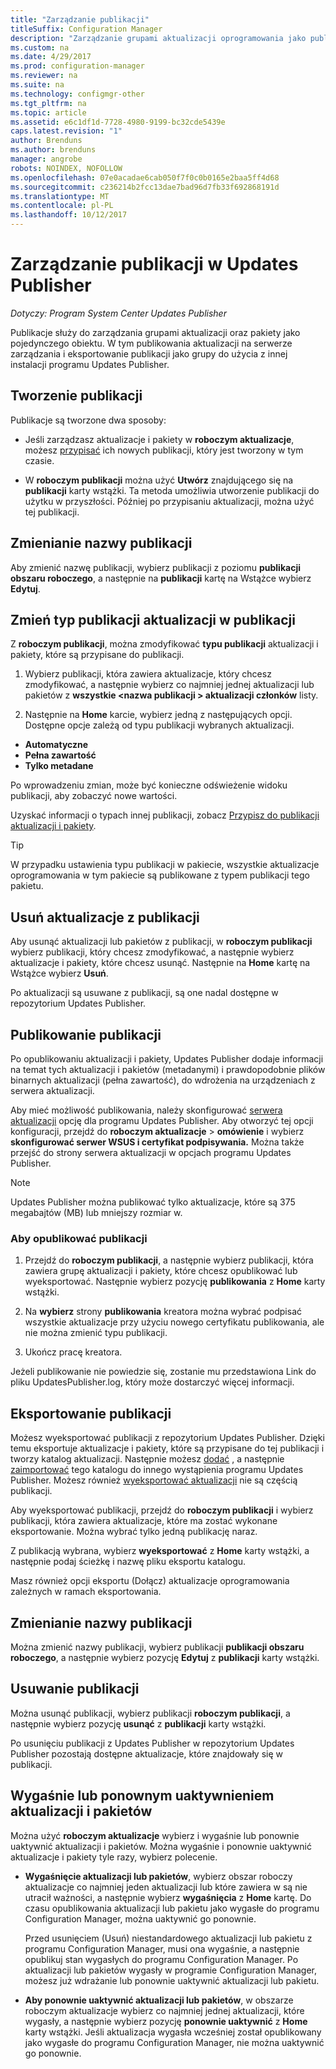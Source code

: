 ```yaml
---
title: "Zarządzanie publikacji"
titleSuffix: Configuration Manager
description: "Zarządzanie grupami aktualizacji oprogramowania jako publikacji z programem System Center Updates Publisher"
ms.custom: na
ms.date: 4/29/2017
ms.prod: configuration-manager
ms.reviewer: na
ms.suite: na
ms.technology: configmgr-other
ms.tgt_pltfrm: na
ms.topic: article
ms.assetid: e6c1df1d-7728-4980-9199-bc32cde5439e
caps.latest.revision: "1"
author: Brenduns
ms.author: brenduns
manager: angrobe
robots: NOINDEX, NOFOLLOW
ms.openlocfilehash: 07e0acadae6cab050f7f0c0b0165e2baa5ff4d68
ms.sourcegitcommit: c236214b2fcc13dae7bad96d7fb33f692868191d
ms.translationtype: MT
ms.contentlocale: pl-PL
ms.lasthandoff: 10/12/2017
---
```

# <a name="manage-publications-in-updates-publisher"></a>Zarządzanie publikacji w Updates Publisher

*Dotyczy: Program System Center Updates Publisher*

Publikacje służy do zarządzania grupami aktualizacji oraz pakiety jako pojedynczego obiektu. W tym publikowania aktualizacji na serwerze zarządzania i eksportowanie publikacji jako grupy do użycia z innej instalacji programu Updates Publisher.

## <a name="create-publications"></a>Tworzenie publikacji
Publikacje są tworzone dwa sposoby:

-   Jeśli zarządzasz aktualizacje i pakiety w **roboczym aktualizacje**, możesz [przypisać](/sccm/sum/tools/manage-updates-with-updates-publisher#assign-updates-and-bundles-to-a-publication) ich nowych publikacji, który jest tworzony w tym czasie.

-   W **roboczym publikacji** można użyć **Utwórz** znajdującego się na **publikacji** karty wstążki. Ta metoda umożliwia utworzenie publikacji do użytku w przyszłości. Później po przypisaniu aktualizacji, można użyć tej publikacji.

## <a name="rename-a-publication"></a>Zmienianie nazwy publikacji
Aby zmienić nazwę publikacji, wybierz publikacji z poziomu **publikacji obszaru roboczego**, a następnie na **publikacji** kartę na Wstążce wybierz **Edytuj**.

## <a name="change-the-publication-type-of-updates-in-a-publication"></a>Zmień typ publikacji aktualizacji w publikacji
Z **roboczym publikacji**, można zmodyfikować **typu publikacji** aktualizacji i pakiety, które są przypisane do publikacji.

1. Wybierz publikacji, która zawiera aktualizacje, który chcesz zmodyfikować, a następnie wybierz co najmniej jednej aktualizacji lub pakietów z **wszystkie &lt;nazwa publikacji > aktualizacji członków** listy.

2. Następnie na **Home** karcie, wybierz jedną z następujących opcji. Dostępne opcje zależą od typu publikacji wybranych aktualizacji.

  -   **Automatyczne**
  -   **Pełna zawartość**
  -   **Tylko metadane**

Po wprowadzeniu zmian, może być konieczne odświeżenie widoku publikacji, aby zobaczyć nowe wartości.

Uzyskać informacji o typach innej publikacji, zobacz [Przypisz do publikacji aktualizacji i pakiety](/sccm/sum/tools/manage-updates-with-updates-publisher#assign-updates-and-bundles-to-a-publication).

> [!TIP]    
> W przypadku ustawienia typu publikacji w pakiecie, wszystkie aktualizacje oprogramowania w tym pakiecie są publikowane z typem publikacji tego pakietu.

## <a name="remove-updates-from-a-publication"></a>Usuń aktualizacje z publikacji
Aby usunąć aktualizacji lub pakietów z publikacji, w **roboczym publikacji** wybierz publikacji, który chcesz zmodyfikować, a następnie wybierz aktualizacje i pakiety, które chcesz usunąć. Następnie na **Home** kartę na Wstążce wybierz **Usuń**.

Po aktualizacji są usuwane z publikacji, są one nadal dostępne w repozytorium Updates Publisher.

## <a name="publish-publications"></a>Publikowanie publikacji
Po opublikowaniu aktualizacji i pakiety, Updates Publisher dodaje informacji na temat tych aktualizacji i pakietów (metadanymi) i prawdopodobnie plików binarnych aktualizacji (pełna zawartość), do wdrożenia na urządzeniach z serwera aktualizacji.

Aby mieć możliwość publikowania, należy skonfigurować [serwera aktualizacji](/sccm/sum/tools/updates-publisher-options#update-server) opcję dla programu Updates Publisher. Aby otworzyć tej opcji konfiguracji, przejdź do **roboczym aktualizacje** &gt; **omówienie** i wybierz **skonfigurować serwer WSUS i certyfikat podpisywania.** Można także przejść do strony serwera aktualizacji w opcjach programu Updates Publisher.

> [!NOTE]   
> Updates Publisher można publikować tylko aktualizacje, które są 375 megabajtów (MB) lub mniejszy rozmiar w.

### <a name="to-publish-a-publication"></a>Aby opublikować publikacji

1.  Przejdź do **roboczym publikacji**, a następnie wybierz publikacji, która zawiera grupę aktualizacji i pakiety, które chcesz opublikować lub wyeksportować. Następnie wybierz pozycję **publikowania** z **Home** karty wstążki.

2.  Na **wybierz** strony **publikowania** kreatora można wybrać podpisać wszystkie aktualizacje przy użyciu nowego certyfikatu publikowania, ale nie można zmienić typu publikacji.

3.  Ukończ pracę kreatora.

  Jeżeli publikowanie nie powiedzie się, zostanie mu przedstawiona Link do pliku UpdatesPublisher.log, który może dostarczyć więcej informacji.

## <a name="export-a-publication"></a>Eksportowanie publikacji
Możesz wyeksportować publikacji z repozytorium Updates Publisher. Dzięki temu eksportuje aktualizacje i pakiety, które są przypisane do tej publikacji i tworzy katalog aktualizacji. Następnie możesz [dodać](/sccm/sum/tools/updates-publisher-catalogs#add-software-update-catalogs) , a następnie [zaimportować](/sccm/sum/tools/updates-publisher-catalogs#mport-updates) tego katalogu do innego wystąpienia programu Updates Publisher. Możesz również [wyeksportować aktualizacji](/sccm/sum/tools/manage-updates-with-updates-publisher#export-updates) nie są częścią publikacji.

Aby wyeksportować publikacji, przejdź do **roboczym publikacji** i wybierz publikacji, która zawiera aktualizacje, które ma zostać wykonane eksportowanie. Można wybrać tylko jedną publikację naraz.

Z publikacją wybrana, wybierz **wyeksportować** z **Home** karty wstążki, a następnie podaj ścieżkę i nazwę pliku eksportu katalogu.

Masz również opcji eksportu (Dołącz) aktualizacje oprogramowania zależnych w ramach eksportowania.

## <a name="rename-a-publication"></a>Zmienianie nazwy publikacji
Można zmienić nazwy publikacji, wybierz publikacji **publikacji obszaru roboczego**, a następnie wybierz pozycję **Edytuj** z **publikacji** karty wstążki.

## <a name="delete-a-publication"></a>Usuwanie publikacji
Można usunąć publikacji, wybierz publikacji **roboczym publikacji**, a następnie wybierz pozycję **usunąć** z **publikacji** karty wstążki.

Po usunięciu publikacji z Updates Publisher w repozytorium Updates Publisher pozostają dostępne aktualizacje, które znajdowały się w publikacji.

## <a name="expire-or-reactivate-updates-and-bundles"></a>Wygaśnie lub ponownym uaktywnieniem aktualizacji i pakietów
Można użyć **roboczym aktualizacje** wybierz i wygaśnie lub ponownie uaktywnić aktualizacji i pakietów. Można wygaśnie i ponownie uaktywnić aktualizacje i pakiety tyle razy, wybierz polecenie.

-   **Wygaśnięcie aktualizacji lub pakietów**, wybierz obszar roboczy aktualizacje co najmniej jeden aktualizacji lub które zawiera w są nie utracił ważności, a następnie wybierz **wygaśnięcia** z **Home** kartę. Do czasu opublikowania aktualizacji lub pakietu jako wygasłe do programu Configuration Manager, można uaktywnić go ponownie.

    Przed usunięciem (Usuń) niestandardowego aktualizacji lub pakietu z programu Configuration Manager, musi ona wygaśnie, a następnie opublikuj stan wygasłych do programu Configuration Manager. Po aktualizacji lub pakietów wygasły w programie Configuration Manager, możesz już wdrażanie lub ponownie uaktywnić aktualizacji lub pakietu.

-   **Aby ponownie uaktywnić aktualizacji lub pakietów**, w obszarze roboczym aktualizacje wybierz co najmniej jednej aktualizacji, które wygasły, a następnie wybierz pozycję **ponownie uaktywnić** z **Home** karty wstążki. Jeśli aktualizacja wygasła wcześniej został opublikowany jako wygasłe do programu Configuration Manager, nie można uaktywnić go ponownie.
